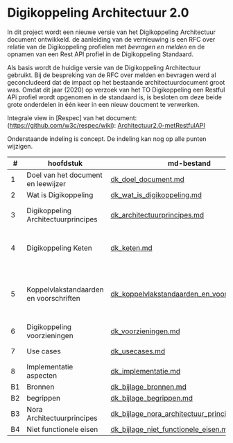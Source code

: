 # Digikoppeling Architectuur 2.0

In dit project wordt een nieuwe versie van het Digikoppeling Architectuur document ontwikkeld. de aanleiding van de vernieuwing is een RFC over relatie van de Digikoppeling profielen met *bevragen en melden* en de opnamen van een Rest API profiel in de Digikoppeling Standaard.

Als basis wordt de huidige versie van de Digikoppeling Architectuur gebruikt. Bij  de bespreking van de RFC over melden en bevragen werd al geconcludeerd dat de impact op het bestaande architectuurdocument groot was. Omdat dit jaar (2020) op verzoek van het TO Digikoppeling een Restful APi profiel wordt opgenomen in de standaard is, is besloten om deze beide grote onderdelen in één keer in een nieuw doucment te verwerken.

Integrale view in [Respec] van het document: (https://github.com/w3c/respec/wiki):  [Architectuur2.0-metRestfulAPI](https://centrumvoorstandaarden.github.io/Architectuur2.0-metRestfulAPI/)

Onderstaande indeling is concept. De indeling kan nog op alle punten wijzigen.

|#|hoofdstuk| md-bestand | opmerkingen |
|---|---|---|---|
|1| Doel van het document en leewijzer|[dk_doel_document.md](dk_doel_document.md)| |
|2| Wat is Digikoppeling|[dk_wat_is_digikoppeling.md](dk_wat_is_digikoppeling.md)|
|3| Digikoppeling Architectuurprincipes|[dk_architectuurprincipes.md](dk_architectuurprincipes.md)| aanpassing ivm RFC bevragen en melden|
|4| Digikoppeling Keten |[dk_keten.md](dk_keten.md)| toegevoegd transactiepatronen en verduidelijken rollen|
|5| Koppelvlakstandaarden en voorschriften| [dk_koppelvlakstandaarden_en_voorschriften.md](dk_koppelvlakstandaarden_en_voorschriften.md)| hierin wordt ook een verwijzing opgenomen naar het neuwe Digikoppeling REstful API profiel|
|6| Digikoppeling voorzieningen|[dk_voorzieningen.md](dk_voorzieningen.md)||
|7| Use cases|[dk_usecases.md](dk_usecases.md)| dit is een nieuw hoofdstuk|
|8| Implementatie aspecten|[dk_implementatie.md](dk_implementatie.md)||
|B1| Bronnen| [dk_bijlage_bronnen.md](dk_bijlage_bronnen.md)||
|B2| begrippen|[dk_bijlage_begrippen.md](dk_bijlage_begrippen.md)||
|B3| Nora Architectuurprincipes|[dk_bijlage_nora_architectuur_principes.md](dk_bijlage_nora_architectuur_principes.md)||
|B4| Niet functionele eisen|[dk_bijlage_niet_functionele_eisen.md](dk_bijlage_niet_functionele_eisen.md)||
